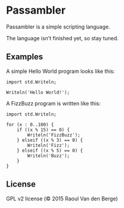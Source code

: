 # Passambler
Passambler is a simple scripting language.

The language isn't finished yet, so stay tuned.

## Examples
A simple Hello World program looks like this:

```
import std.Writeln;

Writeln('Hello World!');
```

A FizzBuzz program is written like this:
```
import std.Writeln;

for (x : 0..100) {
    if ((x % 15) == 0) {
        Writeln('FizzBuzz');
    } elseif ((x % 3) == 0) {
        Writeln('Fizz');
    } elseif ((x % 5) == 0) {
        Writeln('Buzz');
    }
}
```

## License
GPL v2 license (&copy; 2015 Raoul Van den Berge)
